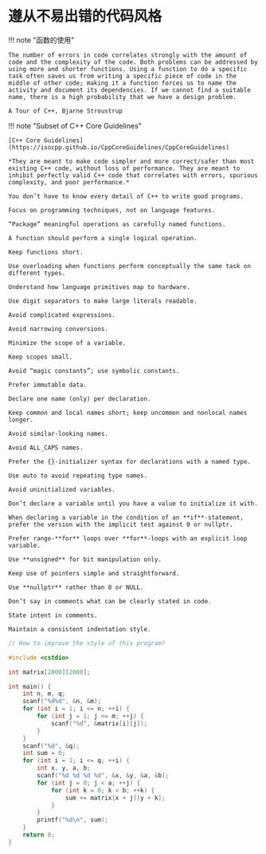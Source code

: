 # 遵从不易出错的代码风格


!!! note "函数的使用"

    The number of errors in code correlates strongly with the amount of code and the complexity of the code. Both problems can be addressed by using more and shorter functions. Using a function to do a specific task often saves us from writing a specific piece of code in the middle of other code; making it a function forces us to name the activity and document its dependencies. If we cannot find a suitable name, there is a high probability that we have a design problem.
   
    A Tour of C++, Bjarne Stroustrup

!!! note "Subset of C++ Core Guidelines"

    [C++ Core Guidelines](https://isocpp.github.io/CppCoreGuidelines/CppCoreGuidelines)

    *They are meant to make code simpler and more correct/safer than most existing C++ code, without loss of performance. They are meant to inhibit perfectly valid C++ code that correlates with errors, spurious complexity, and poor performance.*

    You don’t have to know every detail of C++ to write good programs.

    Focus on programming techniques, not on language features.

    “Package” meaningful operations as carefully named functions.

    A function should perform a single logical operation.

    Keep functions short.

    Use overloading when functions perform conceptually the same task on different types.

    Understand how language primitives map to hardware.

    Use digit separators to make large literals readable.

    Avoid complicated expressions.

    Avoid narrowing conversions.

    Minimize the scope of a variable.

    Keep scopes small.

    Avoid “magic constants”; use symbolic constants.

    Prefer immutable data.

    Declare one name (only) per declaration.

    Keep common and local names short; keep uncommon and nonlocal names longer.

    Avoid similar-looking names.

    Avoid ALL_CAPS names.

    Prefer the {}-initializer syntax for declarations with a named type.

    Use auto to avoid repeating type names.

    Avoid uninitialized variables.

    Don’t declare a variable until you have a value to initialize it with.

    When declaring a variable in the condition of an **if**-statement, prefer the version with the implicit test against 0 or nullptr.

    Prefer range-**for** loops over **for**-loops with an explicit loop variable.

    Use **unsigned** for bit manipulation only.

    Keep use of pointers simple and straightforward.

    Use **nullptr** rather than 0 or NULL.

    Don’t say in comments what can be clearly stated in code.

    State intent in comments.

    Maintain a consistent indentation style.


```c++
// How to improve the style of this program?

#include <cstdio>

int matrix[2000][2000];

int main() {
    int n, m, q;
    scanf("%d%d", &n, &m);
    for (int i = 1; i <= n; ++i) {
        for (int j = 1; j <= m; ++j) {
            scanf("%d", &matrix[i][j]);
        }
    }
    scanf("%d", &q);
    int sum = 0;
    for (int i = 1; i <= q; ++i) {
        int x, y, a, b;
        scanf("%d %d %d %d", &x, &y, &a, &b);
        for (int j = 0; j < a; ++j) {
            for (int k = 0; k < b; ++k) {
                sum += matrix[x + j][y + k];
            }
        }
        printf("%d\n", sum);
    }
    return 0;
}
```